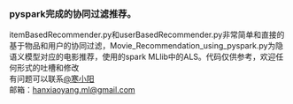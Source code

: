 ### pyspark完成的协同过滤推荐。
itemBasedRecommender.py和userBasedRecommender.py非常简单和直接的基于物品和用户的协同过滤，Movie_Recommendation_using_pyspark.py为隐语义模型对应的电影推荐，使用的spark MLlib中的ALS。代码仅供参考，欢迎任何形式的吐槽和修改<br>
有问题可以联系[@寒小阳](http://blog.csdn.net/han_xiaoyang)<br>
邮箱：hanxiaoyang.ml@gmail.com
